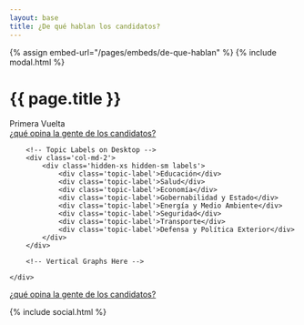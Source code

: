 ```yaml
---
layout: base
title: ¿De qué hablan los candidatos?
---
```


{% assign embed-url="/pages/embeds/de-que-hablan" %}
{% include modal.html %}

<!-- Next Question -->
<div class='row'>
    <div class='col-sm-8'>
        <h1 class='thin'>{{ page.title }}
            <a class="btn-embed" data-toggle="modal" data-target="#embed-modal" title='Embeber esta visualización'>
                <i class='fa fa-share-square'></i>
            </a>
        </h1>
        <div class='subtitle v1'>Primera Vuelta</div>
    </div>
    <div class='col-sm-4 tright'>
        <a class='next-question' href='{{ site.baseurl }}/pages/percepcion-ciudadana'>
            <span class='question'>¿qué opina la gente de los candidatos?</span> <i class='fa fa-arrow-right'></i>
        </a>
    </div>
</div>


<div class='row row-topics'>
    <div class='tabla-comparativa' id='charts'>

        <!-- Topic Labels on Desktop -->
        <div class='col-md-2'>
            <div class='hidden-xs hidden-sm labels'>
                <div class='topic-label'>Educación</div>
                <div class='topic-label'>Salud</div>
                <div class='topic-label'>Economía</div>
                <div class='topic-label'>Gobernabilidad y Estado</div>
                <div class='topic-label'>Energía y Medio Ambiente</div>
                <div class='topic-label'>Seguridad</div>
                <div class='topic-label'>Transporte</div>
                <div class='topic-label'>Defensa y Política Exterior</div>
            </div>
        </div>

        <!-- Vertical Graphs Here -->

    </div>
</div>

<div class='row'>
    <div class='col-sm-12 tright'>
        <a class='next-question' href='{{ site.baseurl }}/pages/percepcion-ciudadana'>
            <span class='question'>¿qué opina la gente de los candidatos?</span> <i class='fa fa-arrow-right'></i>
        </a>
    </div>
</div>

{% include social.html %}

<script src="{{ site.baseurl }}/js/datavis.min.js"></script>
<script>

    var data = [
        {
            name: 'franco parisi',
            url: '{{ site.baseurl }}/data/citisent_json/json_study_candidatometro_67.json',
            img: '{{ site.baseurl }}/img/fot_franco_parisi.jpg'
        },
        {
            name: 'Marcel Claude',
            url: '{{ site.baseurl }}/data/citisent_json/json_study_candidatometro_70.json',
            img: '{{ site.baseurl }}/img/fot_marcel_claude.jpg'
        },
        {
            name: 'Ricardo Israel',
            url: '{{ site.baseurl }}/data/citisent_json/json_study_candidatometro_72.json',
            img: '{{ site.baseurl }}/img/fot_ricardo_israel.jpg'
        },
        {
            name: 'Marco Enríquez-Ominami',
            url: '{{ site.baseurl }}/data/citisent_json/json_study_candidatometro_68.json',
            img: '{{ site.baseurl }}/img/fot_marco_enriquez-ominami.jpg'
        },
        {
            name: 'Roxana Miranda',
            url: '{{ site.baseurl }}/data/citisent_json/json_study_candidatometro_71.json',
            img: '{{ site.baseurl }}/img/fot_roxana_miranda.jpg'
        },
        {
            name: 'Michelle Bachelet',
            url: '{{ site.baseurl }}/data/citisent_json/json_study_candidatometro_65.json',
            img: '{{ site.baseurl }}/img/fot_michelle_bachelet.jpg'
        },
        {
            name: 'Evelyn Matthei',
            url: '{{ site.baseurl }}/data/citisent_json/json_study_candidatometro_66.json',
            img: '{{ site.baseurl }}/img/fot_evelyn_matthei.jpg'
        },
        {
            name: 'Alfredo Sfeir',
            url: '{{ site.baseurl }}/data/citisent_json/json_study_candidatometro_69.json',
            img: '{{ site.baseurl }}/img/fot_alfredo_sfeir.jpg'
        },
        {
            name: 'Tomás Jocelyn-Holt',
            url: '{{ site.baseurl }}/data/citisent_json/json_study_candidatometro_73.json',
            img: '{{ site.baseurl }}/img/fot_tomas_jocelyn-holt.jpg'
        },
        {
            name: 'Ciudadanía',
            url: '{{ site.baseurl }}/data/citisent_json/json_study_candidatometro_75.json',
            img: '{{ site.baseurl }}/img/fot_la_calle.jpg'
        }
    ];


    var mdset = Candidatometro.MultiDataset().data(data);

    var bubbleChart = new Candidatometro.BubbleChart()
        .mdataset(mdset);

    var colCandidato = d3.select('#charts').selectAll('div.col-md-1')
        .data(data)
        .enter()
        .append('div')
        .attr('class', 'col-md-1');

    var divAvatar = colCandidato.append('div')
        .attr('class', 'avatar');

    var divChart = colCandidato.append('div')
        .attr('class', 'graph');

    divAvatar.append('img')
        .attr('class', 'img-circle img-responsive')
        .attr('src', function(d) { return  d.img; });

    divAvatar.append('h6')
        .attr('class', 'bold uc')
        .text(function(d) { return d.name; });

    divChart.call(bubbleChart);

</script>